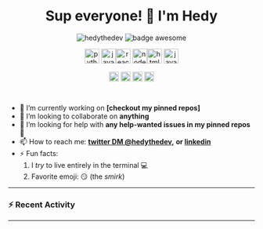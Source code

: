 <h1 align="center">Sup everyone! 👋 I'm Hedy</h1>


<p align="center"> <img src="https://komarev.com/ghpvc/?username=hedythedev" alt="hedythedev" /> <img src="https://img.shields.io/badge/badges-awesome-green.svg" alt="badge awesome" /> </p>


<p align="center"><img src="https://devicons.github.io/devicon/devicon.git/icons/python/python-original.svg" alt="python" width="30" height="30"/> <img src="https://devicons.github.io/devicon/devicon.git/icons/javascript/javascript-original.svg" alt="javascript" width="30" height="30"/><img src="https://devicons.github.io/devicon/devicon.git/icons/react/react-original-wordmark.svg" alt="react" width="30" height="30"/> <img src="https://devicons.github.io/devicon/devicon.git/icons/nodejs/nodejs-original-wordmark.svg" alt="nodejs" width="30" height="30"/><img src="https://devicons.github.io/devicon/devicon.git/icons/html5/html5-original-wordmark.svg" alt="html5" width="30" height="30"/> <img src="https://devicons.github.io/devicon/devicon.git/icons/java/java-original-wordmark.svg" alt="java" width="30" height="30"/>  </p>




<p align="center">
<a href="https://dev.to/hedyli" target="blank"><img align="center" src="https://cdn.jsdelivr.net/npm/simple-icons@3.0.1/icons/dev-dot-to.svg" alt="hedyli" height="20" width="20" /></a>
<a href="https://twitter.com/hedythedev" target="blank"><img align="center" src="https://cdn.jsdelivr.net/npm/simple-icons@3.0.1/icons/twitter.svg" alt="hedythedev" height="20" width="20" /></a>
<a href="https://linkedin.com/in/hedy-li-8608831a6" target="blank"><img align="center" src="https://cdn.jsdelivr.net/npm/simple-icons@3.0.1/icons/linkedin.svg" alt="hedy-li-8608831a6" height="20" width="20" /></a>
<a href="https://stackoverflow.com/hedy" target="blank"><img align="center" src="https://cdn.jsdelivr.net/npm/simple-icons@3.0.1/icons/stackoverflow.svg" alt="hedy" height="20" width="20" /></a>
</p>


<br/>

- 🔭 I’m currently working on  **[checkout my pinned repos]**
- 👯 I’m looking to collaborate on  **anything**
- 🤔 I’m looking for help with  **any help-wanted issues in my pinned repos :pencil:**
- 📫 How to reach me:  **[twitter DM @hedythedev](https://twitter.com/hedythedev),**
**or [linkedin](https://www.linkedin.com/in/hedy-li-8608831a6/)**
- ⚡ Fun facts: 
   1. I *try* to live entirely in the terminal :computer:
   2. Favorite emoji: :smirk: (the *smirk*)


---
### :zap: Recent Activity
<!--START_SECTION:activity-->

<!--END_SECTION:activity-->
---

